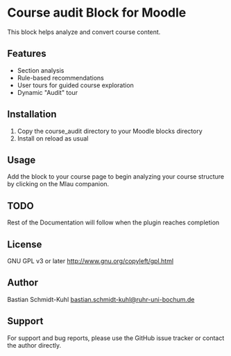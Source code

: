# Course audit Block for Moodle

This block helps analyze and convert course content.

## Features
- Section analysis
- Rule-based recommendations
- User tours for guided course exploration
- Dynamic "Audit" tour

## Installation
1. Copy the course_audit directory to your Moodle blocks directory
2. Install on reload as usual

## Usage
Add the block to your course page to begin analyzing your course structure by clicking on the MIau companion.

## TODO
Rest of the Documentation will follow when the plugin reaches completion

## License
GNU GPL v3 or later
http://www.gnu.org/copyleft/gpl.html

## Author
Bastian Schmidt-Kuhl <bastian.schmidt-kuhl@ruhr-uni-bochum.de>

## Support
For support and bug reports, please use the GitHub issue tracker or contact the author directly.

